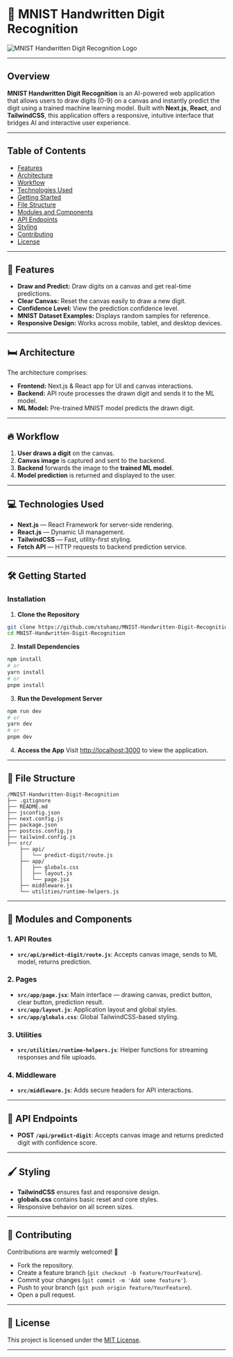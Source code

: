 # 🔢 MNIST Handwritten Digit Recognition

![MNIST Handwritten Digit Recognition Logo](your-logo-url-here)

---

## Overview
**MNIST Handwritten Digit Recognition** is an AI-powered web application that allows users to draw digits (0-9) on a canvas and instantly predict the digit using a trained machine learning model. Built with **Next.js**, **React**, and **TailwindCSS**, this application offers a responsive, intuitive interface that bridges AI and interactive user experience.

---

## Table of Contents
- [Features](#features)
- [Architecture](#architecture)
- [Workflow](#workflow)
- [Technologies Used](#technologies-used)
- [Getting Started](#getting-started)
- [File Structure](#file-structure)
- [Modules and Components](#modules-and-components)
- [API Endpoints](#api-endpoints)
- [Styling](#styling)
- [Contributing](#contributing)
- [License](#license)

---

## 🌟 Features
- **Draw and Predict:** Draw digits on a canvas and get real-time predictions.
- **Clear Canvas:** Reset the canvas easily to draw a new digit.
- **Confidence Level:** View the prediction confidence level.
- **MNIST Dataset Examples:** Displays random samples for reference.
- **Responsive Design:** Works across mobile, tablet, and desktop devices.

---

## 🛏️ Architecture
The architecture comprises:
- **Frontend:** Next.js & React app for UI and canvas interactions.
- **Backend:** API route processes the drawn digit and sends it to the ML model.
- **ML Model:** Pre-trained MNIST model predicts the drawn digit.


---

## 🔥 Workflow
1. **User draws a digit** on the canvas.
2. **Canvas image** is captured and sent to the backend.
3. **Backend** forwards the image to the **trained ML model**.
4. **Model prediction** is returned and displayed to the user.

---

## 💻 Technologies Used
- **Next.js** — React Framework for server-side rendering.
- **React.js** — Dynamic UI management.
- **TailwindCSS** — Fast, utility-first styling.
- **Fetch API** — HTTP requests to backend prediction service.

---

## 🛠️ Getting Started

### Installation

1. **Clone the Repository**
```bash
git clone https://github.com/stuhamz/MNIST-Handwritten-Digit-Recognition.git
cd MNIST-Handwritten-Digit-Recognition
```

2. **Install Dependencies**
```bash
npm install
# or
yarn install
# or
pnpm install
```

3. **Run the Development Server**
```bash
npm run dev
# or
yarn dev
# or
pnpm dev
```

4. **Access the App**
Visit [http://localhost:3000](http://localhost:3000) to view the application.

---

## 📁 File Structure
```
/MNIST-Handwritten-Digit-Recognition
├── .gitignore
├── README.md
├── jsconfig.json
├── next.config.js
├── package.json
├── postcss.config.js
├── tailwind.config.js
├── src/
    ├── api/
    │   └── predict-digit/route.js
    ├── app/
    │   ├── globals.css
    │   ├── layout.js
    │   └── page.jsx
    ├── middleware.js
    └── utilities/runtime-helpers.js
```

---

## 📂 Modules and Components

### 1. API Routes
- **`src/api/predict-digit/route.js`**: Accepts canvas image, sends to ML model, returns prediction.

### 2. Pages
- **`src/app/page.jsx`**: Main interface — drawing canvas, predict button, clear button, prediction result.
- **`src/app/layout.js`**: Application layout and global styles.
- **`src/app/globals.css`**: Global TailwindCSS-based styling.

### 3. Utilities
- **`src/utilities/runtime-helpers.js`**: Helper functions for streaming responses and file uploads.

### 4. Middleware
- **`src/middleware.js`**: Adds secure headers for API interactions.

---

## 🔢 API Endpoints
- **POST `/api/predict-digit`**: Accepts canvas image and returns predicted digit with confidence score.

---

## 🖌️ Styling
- **TailwindCSS** ensures fast and responsive design.
- **globals.css** contains basic reset and core styles.
- Responsive behavior on all screen sizes.

---

## 🤝 Contributing
Contributions are warmly welcomed! 🌟

- Fork the repository.
- Create a feature branch (`git checkout -b feature/YourFeature`).
- Commit your changes (`git commit -m 'Add some feature'`).
- Push to your branch (`git push origin feature/YourFeature`).
- Open a pull request.

---

## 📜 License
This project is licensed under the [MIT License](LICENSE).

---
